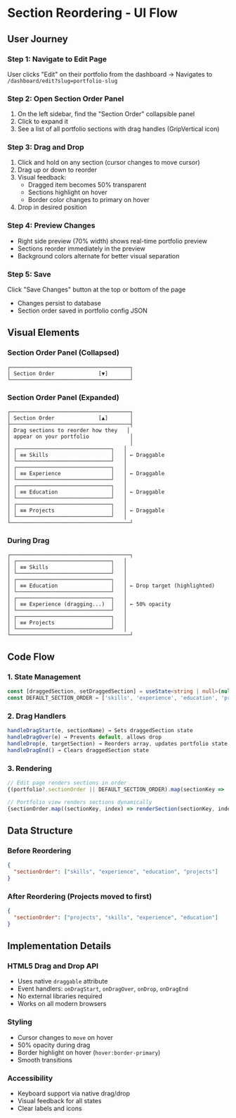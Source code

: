 # Section Reordering - UI Flow

## User Journey

### Step 1: Navigate to Edit Page
User clicks "Edit" on their portfolio from the dashboard → Navigates to `/dashboard/edit?slug=portfolio-slug`

### Step 2: Open Section Order Panel
1. On the left sidebar, find the "Section Order" collapsible panel
2. Click to expand it
3. See a list of all portfolio sections with drag handles (GripVertical icon)

### Step 3: Drag and Drop
1. Click and hold on any section (cursor changes to move cursor)
2. Drag up or down to reorder
3. Visual feedback:
   - Dragged item becomes 50% transparent
   - Sections highlight on hover
   - Border color changes to primary on hover
4. Drop in desired position

### Step 4: Preview Changes
- Right side preview (70% width) shows real-time portfolio preview
- Sections reorder immediately in the preview
- Background colors alternate for better visual separation

### Step 5: Save
Click "Save Changes" button at the top or bottom of the page
- Changes persist to database
- Section order saved in portfolio config JSON

## Visual Elements

### Section Order Panel (Collapsed)
```
┌──────────────────────────────────────┐
│ Section Order              [▼]       │
└──────────────────────────────────────┘
```

### Section Order Panel (Expanded)
```
┌──────────────────────────────────────┐
│ Section Order              [▲]       │
├──────────────────────────────────────┤
│ Drag sections to reorder how they   │
│ appear on your portfolio             │
│                                      │
│ ┌──────────────────────────────┐   │
│ │ ≡≡ Skills                    │   │ ← Draggable
│ └──────────────────────────────┘   │
│ ┌──────────────────────────────┐   │
│ │ ≡≡ Experience                │   │ ← Draggable
│ └──────────────────────────────┘   │
│ ┌──────────────────────────────┐   │
│ │ ≡≡ Education                 │   │ ← Draggable
│ └──────────────────────────────┘   │
│ ┌──────────────────────────────┐   │
│ │ ≡≡ Projects                  │   │ ← Draggable
│ └──────────────────────────────┘   │
└──────────────────────────────────────┘
```

### During Drag
```
┌──────────────────────────────────────┐
│ ┌──────────────────────────────┐   │
│ │ ≡≡ Skills                    │   │
│ └──────────────────────────────┘   │
│ ┌──────────────────────────────┐   │
│ │ ≡≡ Education                 │   │ ← Drop target (highlighted)
│ └──────────────────────────────┘   │
│ ┌──────────────────────────────┐   │
│ │ ≡≡ Experience (dragging...)  │   │ ← 50% opacity
│ └──────────────────────────────┘   │
│ ┌──────────────────────────────┐   │
│ │ ≡≡ Projects                  │   │
│ └──────────────────────────────┘   │
└──────────────────────────────────────┘
```

## Code Flow

### 1. State Management
```typescript
const [draggedSection, setDraggedSection] = useState<string | null>(null)
const DEFAULT_SECTION_ORDER = ['skills', 'experience', 'education', 'projects']
```

### 2. Drag Handlers
```typescript
handleDragStart(e, sectionName) → Sets draggedSection state
handleDragOver(e) → Prevents default, allows drop
handleDrop(e, targetSection) → Reorders array, updates portfolio state
handleDragEnd() → Clears draggedSection state
```

### 3. Rendering
```typescript
// Edit page renders sections in order
{(portfolio?.sectionOrder || DEFAULT_SECTION_ORDER).map(sectionKey => ...)}

// Portfolio view renders sections dynamically
{sectionOrder.map((sectionKey, index) => renderSection(sectionKey, index))}
```

## Data Structure

### Before Reordering
```json
{
  "sectionOrder": ["skills", "experience", "education", "projects"]
}
```

### After Reordering (Projects moved to first)
```json
{
  "sectionOrder": ["projects", "skills", "experience", "education"]
}
```

## Implementation Details

### HTML5 Drag and Drop API
- Uses native `draggable` attribute
- Event handlers: `onDragStart`, `onDragOver`, `onDrop`, `onDragEnd`
- No external libraries required
- Works on all modern browsers

### Styling
- Cursor changes to `move` on hover
- 50% opacity during drag
- Border highlight on hover (`hover:border-primary`)
- Smooth transitions

### Accessibility
- Keyboard support via native drag/drop
- Visual feedback for all states
- Clear labels and icons
